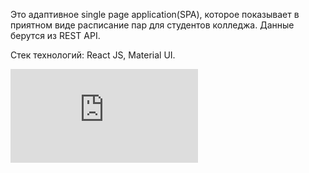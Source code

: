 Это адаптивное single page application(SPA), которое показывает в приятном виде расписание пар для студентов колледжа.
Данные берутся из REST API.

Стек технологий: React JS, Material UI.

![Image alt](https://github.com/Alex/Photos/raw/main/TimetablePhotos.html)
